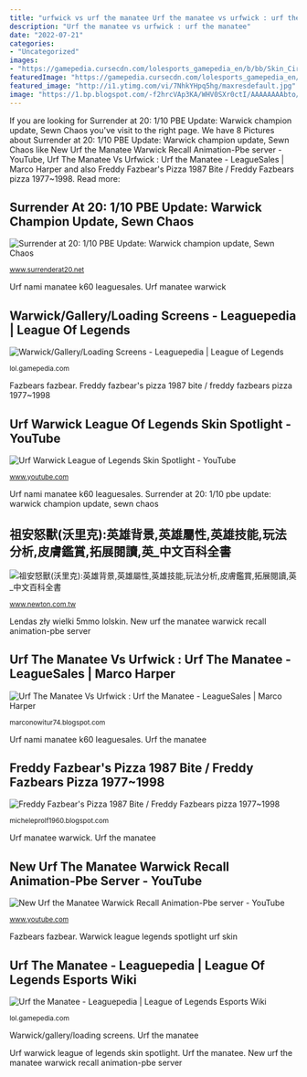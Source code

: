 ```yaml
---
title: "urfwick vs urf the manatee Urf the manatee vs urfwick : urf the manatee"
description: "Urf the manatee vs urfwick : urf the manatee"
date: "2022-07-21"
categories:
- "Uncategorized"
images:
- "https://gamepedia.cursecdn.com/lolesports_gamepedia_en/b/bb/Skin_Circle_Urf_the_Manatee.png"
featuredImage: "https://gamepedia.cursecdn.com/lolesports_gamepedia_en/thumb/0/0e/Skin_Loading_Screen_Big_Bad_Warwick.jpg/200px-Skin_Loading_Screen_Big_Bad_Warwick.jpg?version=4d89d37149f6efff7ee0dad066f7c6e6"
featured_image: "http://i1.ytimg.com/vi/7NhkYHpq5hg/maxresdefault.jpg"
image: "https://1.bp.blogspot.com/-f2hrcVAp3KA/WHV0SXr0ctI/AAAAAAAAbto/2VZWeJLm6D0mbrVI8-o887q1TD2HP6nKACEw/s1600/ww2compare.jpg"
---
```


If you are looking for Surrender at 20: 1/10 PBE Update: Warwick champion update, Sewn Chaos you've visit to the right page. We have 8 Pictures about Surrender at 20: 1/10 PBE Update: Warwick champion update, Sewn Chaos like New Urf the Manatee Warwick Recall Animation-Pbe server - YouTube, Urf The Manatee Vs Urfwick : Urf the Manatee - LeagueSales | Marco Harper and also Freddy Fazbear&#039;s Pizza 1987 Bite / Freddy Fazbears pizza 1977~1998. Read more:

## Surrender At 20: 1/10 PBE Update: Warwick Champion Update, Sewn Chaos

![Surrender at 20: 1/10 PBE Update: Warwick champion update, Sewn Chaos](https://1.bp.blogspot.com/-f2hrcVAp3KA/WHV0SXr0ctI/AAAAAAAAbto/2VZWeJLm6D0mbrVI8-o887q1TD2HP6nKACEw/s1600/ww2compare.jpg "Urf nami manatee k60 leaguesales")

<small>www.surrenderat20.net</small>

Urf nami manatee k60 leaguesales. Urf manatee warwick

## Warwick/Gallery/Loading Screens - Leaguepedia | League Of Legends

![Warwick/Gallery/Loading Screens - Leaguepedia | League of Legends](https://gamepedia.cursecdn.com/lolesports_gamepedia_en/thumb/0/0e/Skin_Loading_Screen_Big_Bad_Warwick.jpg/200px-Skin_Loading_Screen_Big_Bad_Warwick.jpg?version=4d89d37149f6efff7ee0dad066f7c6e6 "Surrender at 20: 1/10 pbe update: warwick champion update, sewn chaos")

<small>lol.gamepedia.com</small>

Fazbears fazbear. Freddy fazbear&#039;s pizza 1987 bite / freddy fazbears pizza 1977~1998

## Urf Warwick League Of Legends Skin Spotlight - YouTube

![Urf Warwick League of Legends Skin Spotlight - YouTube](http://i1.ytimg.com/vi/7NhkYHpq5hg/maxresdefault.jpg "Urf the manatee vs urfwick : urf the manatee")

<small>www.youtube.com</small>

Urf nami manatee k60 leaguesales. Surrender at 20: 1/10 pbe update: warwick champion update, sewn chaos

## 祖安怒獸(沃里克):英雄背景,英雄屬性,英雄技能,玩法分析,皮膚鑑賞,拓展閱讀,英_中文百科全書

![祖安怒獸(沃里克):英雄背景,英雄屬性,英雄技能,玩法分析,皮膚鑑賞,拓展閱讀,英_中文百科全書](https://www.newton.com.tw/img/c/2e6/nBnauAzM0QmN0EGMiNmY3E2YlR2M4EWNkhDZhJjM4kjM1ATO3YWOwMjM3QzLtVGdp9yYpB3LltWahJ2Lt92YuUHZpFmYuMmczdWbp9yL6MHc0RHa.jpg "Warwick/gallery/loading screens")

<small>www.newton.com.tw</small>

Lendas zły wielki 5mmo lolskin. New urf the manatee warwick recall animation-pbe server

## Urf The Manatee Vs Urfwick : Urf The Manatee - LeagueSales | Marco Harper

![Urf The Manatee Vs Urfwick : Urf the Manatee - LeagueSales | Marco Harper](https://k60.kn3.net/taringa/F/1/7/B/7/5/RogeliaLaDel8/23F.png "Urf warwick league of legends skin spotlight")

<small>marconowitur74.blogspot.com</small>

Urf nami manatee k60 leaguesales. Urf the manatee

## Freddy Fazbear&#039;s Pizza 1987 Bite / Freddy Fazbears Pizza 1977~1998

![Freddy Fazbear&#039;s Pizza 1987 Bite / Freddy Fazbears pizza 1977~1998](https://i.ytimg.com/vi/3zONIQxmIts/maxresdefault.jpg "Fazbears fazbear")

<small>micheleprolf1960.blogspot.com</small>

Urf manatee warwick. Urf the manatee

## New Urf The Manatee Warwick Recall Animation-Pbe Server - YouTube

![New Urf the Manatee Warwick Recall Animation-Pbe server - YouTube](https://i.ytimg.com/vi/TcJxx1Ozhv4/maxresdefault.jpg "Urf manatee warwick")

<small>www.youtube.com</small>

Fazbears fazbear. Warwick league legends spotlight urf skin

## Urf The Manatee - Leaguepedia | League Of Legends Esports Wiki

![Urf the Manatee - Leaguepedia | League of Legends Esports Wiki](https://gamepedia.cursecdn.com/lolesports_gamepedia_en/b/bb/Skin_Circle_Urf_the_Manatee.png "Freddy fazbear&#039;s pizza 1987 bite / freddy fazbears pizza 1977~1998")

<small>lol.gamepedia.com</small>

Warwick/gallery/loading screens. Urf the manatee

Urf warwick league of legends skin spotlight. Urf the manatee. New urf the manatee warwick recall animation-pbe server
